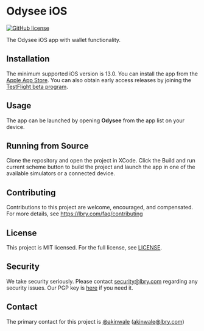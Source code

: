 # Odysee iOS
[![GitHub license](https://img.shields.io/github/license/lbryio/odysee-ios)](https://github.com/lbryio/odysee-ios/blob/master/LICENSE)

The Odysee iOS app with wallet functionality.

## Installation
The minimum supported iOS version is 13.0. You can install the app from the [Apple App Store](https://apps.apple.com/us/app/odysee/id1539444143). You can also obtain early access releases by joining the [TestFlight beta program](https://testflight.apple.com/join/8VLNhU79). 

## Usage
The app can be launched by opening **Odysee** from the app list on your device. 

## Running from Source
Clone the repository and open the project in XCode. Click the Build and run current scheme button to build the project and launch the app in one of the available simulators or a connected device.

## Contributing
Contributions to this project are welcome, encouraged, and compensated. For more details, see https://lbry.com/faq/contributing

## License
This project is MIT licensed. For the full license, see [LICENSE](LICENSE).

## Security
We take security seriously. Please contact security@lbry.com regarding any security issues. Our PGP key is [here](https://lbry.com/faq/gpg-key) if you need it.

## Contact
The primary contact for this project is [@akinwale](https://github.com/akinwale) (akinwale@lbry.com)
